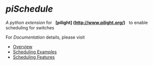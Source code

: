*piSchedule*   &nbsp;&nbsp;&nbsp;&nbsp;&nbsp; 
==========
*A python extension* for &nbsp;&nbsp;__[pilight] (http://www.pilight.org/)__&nbsp;&nbsp; to enable scheduling for switches      

For <em>Documentation</em> details, please visit     

 * [Overview](https://dl.dropboxusercontent.com/u/35444930/piScheduler_doc_0.3/piScheduler.md.html)
 * [Scheduling Examples](https://dl.dropboxusercontent.com/u/35444930/piScheduler_doc_0.3/piScheduleExamples.md.html)
 * [Scheduling Features](https://dl.dropboxusercontent.com/u/35444930/piScheduler_doc_0.3/piScheduleFeatures.md.html)
